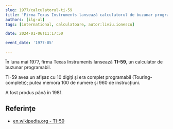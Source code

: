 ```yaml
---
slug: 1977/calculatorul-ti-59
title: 'Firma Texas Instruments lansează calculatorul de buzunar programabil „TI-59”'
authors: [ilg-ul]
tags: [international, calculatoare, autor:liviu.ionescu]

date: 2024-01-06T11:17:50

event_date: '1977-05'

---
```


În luna mai 1977, firma Texas Instruments lansează **TI-59**, un calculator
de buzunar programabil.

<!-- truncate -->

TI-59 avea un afișaz cu 10 digiți și era complet programabil (Touring-complete);
putea memora 100 de numere și 960 de instrucțiuni.

A fost produs până în 1981.

## Referințe

- [en.wikipedia.org - TI-59](https://en.wikipedia.org/wiki/TI-59_/_TI-58)
